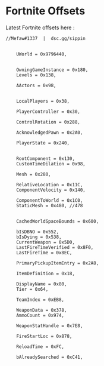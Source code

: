 # Fortnite Offsets
Latest Fortnite offsets here :






	//Mefaw#1337  |  dsc.gg/sippin


		UWorld = 0x9796440,
	
	
		OwningGameInstance = 0x180,
		Levels = 0x138,
	
		AActors = 0x98,
	

		LocalPlayers = 0x38,
	
		PlayerController = 0x30,

		ControlRotation = 0x288,
	
		AcknowledgedPawn = 0x2A0,
	
		PlayerState = 0x240,

	
		RootComponent = 0x130,
		CustomTimeDilation = 0x98,
	
		Mesh = 0x280,
	
		RelativeLocation = 0x11C,
		ComponentVelocity = 0x140,
	
		ComponentToWorld = 0x1C0,
		StaticMesh = 0x480, //478


		CachedWorldSpaceBounds = 0x600,
	
		bIsDBNO = 0x552,
		bIsDying = 0x538,
		CurrentWeapon = 0x5D0,
		LastFireTimeVerified = 0x8F0,
		LastFireTime = 0x8EC,
	
		PrimaryPickupItemEntry = 0x2A8,
	
		ItemDefinition = 0x18,
	
		DisplayName = 0x80,
		Tier = 0x64,
	
		TeamIndex = 0xEB8,
	
		WeaponData = 0x378,
		AmmoCount = 0x974,
	
		WeaponStatHandle = 0x7E8,
	
		FireStartLoc = 0x878,
	
		ReloadTime = 0xFC,
	
		bAlreadySearched = 0xC41,
